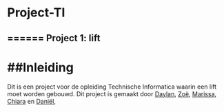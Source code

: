 # Project-TI
======
Project 1: lift
------

##Inleiding
======
Dit is een project voor de opleiding Technische Informatica waarin een lift moet worden gebouwd. 
Dit project is gemaakt door [Daylan](https://github.com/Daylandelange), [Zoë](), [Marissa](https://github.com/marissavaneck), [Chiara](https://github.com/chiaraaw) en [Daniël](https://github.com/Danielvdd1),
